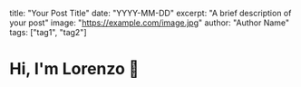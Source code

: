
title: "Your Post Title"
date: "YYYY-MM-DD"
excerpt: "A brief description of your post"
image: "https://example.com/image.jpg"
author: "Author Name"
tags: ["tag1", "tag2"]
# Hi, I'm Lorenzo 👋

